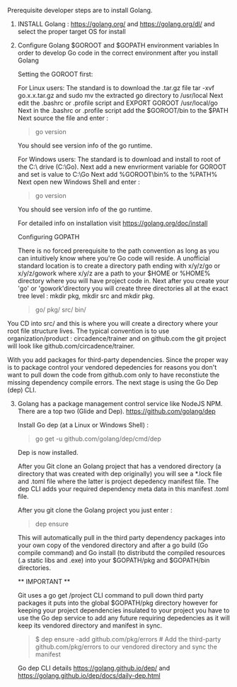 Prerequisite developer steps are to install Golang.

1. INSTALL Golang :
   https://golang.org/ and https://golang.org/dl/ and select the proper target OS for install
 
2. Configure Golang $GOROOT and $GOPATH environment variables
   In order to develop Go code in the correct environment after you install Golang
   
   Setting the GOROOT first:
   
   For Linux users:
   The standard is to download the .tar.gz file tar -xvf go.x.x.tar.gz and sudo mv the extracted go directory to /usr/local
   Next edit the .bashrc or .profile script and EXPORT GOROOT /usr/local/go
   Next in the .bashrc or .profile script add the $GOROOT/bin to the $PATH
   Next source the file and enter :
   
   > go version
   
   You should see version info of the go runtime.
   
   
   
   For Windows users:
   The standard is to download and install to root of the C:\ drive (C:\Go). 
   Next add a new envriorment variable for GOROOT and set is value to C:\Go
   Next add %GOROOT\bin% to the %PATH% 
   Next open new Windows Shell and enter :
   
   > go version
   
    You should see version info of the go runtime.
   
   
   For detailed info on installation visit https://golang.org/doc/install
   
   
   
   Configuring GOPATH
   
   There is no forced prerequisite to the path convention as long as you can intuitively know where you're Go code will reside.
   A unofficial standard location is to create a directory path ending with x/y/z/go or x/y/z/gowork where x/y/z are a path to your $HOME
   or %HOME% directory where you will have project code in. Next after you create your 'go' or 'gowork'directory you will create three directories
   all at the exact tree level : mkdir pkg, mkdir src and mkdir pkg.
   
   > go/
         pkg/
         src/
         bin/
   
   
 You CD into src/ and this is where you will create a directory where your root file structure lives.
 The typical convention is to use organization/product : circadence/trainer and on github.com the git project will look like
 github.com/circadence/trainer.
 
 With you add packages for third-party dependencies. Since the proper way is to package control your vendored depedencies for reasons
 you don't want to pull down the code from github.com only to have reconstiute the missing dependency compile errors. The next stage is using
 the Go Dep (dep) CLI.


3. Golang has a package management control service like NodeJS NPM. There are a top two (Glide and Dep). 
   https://github.com/golang/dep
   
   Install Go dep (at a Linux or Windows Shell) :
   
   > go get -u github.com/golang/dep/cmd/dep
   
   
   Dep is now installed.
   
   After you Git clone an Golang project that has a vendored directory (a directory that was created with dep originally) you will see
   a *.lock file and .toml file where the latter is project depedency manifest file. The dep CLI adds your required dependency meta data in this
   manifest .toml file.
   
   After you git clone the Golang project you just enter :
   
   > dep ensure
   
   This will automatically pull in the third party dependency packages into your own copy of the vendored directory and after a go build (Go compile command)
   and Go install (to distributd the compiled resources (.a static libs and .exe) into your $GOPATH/pkg and $GOPATH/bin directories. 
   
   ** IMPORTANT **
   
   Git uses a go get <repo>/project CLI command to pull down third party packages it puts into the global $GOPATH/pkg directory however for 
   keeping your project dependencies insulated to your project you have to use the Go dep service to add any future requiring depedencies as it will
   keep its vendored directory and manifest in sync.
   
   > $ dep ensure -add github.com/pkg/errors  # Add the third-party github.com/pkg/errors to our vendored directory and sync the manifest
   
   
   Go dep CLI details https://golang.github.io/dep/ and https://golang.github.io/dep/docs/daily-dep.html
   
